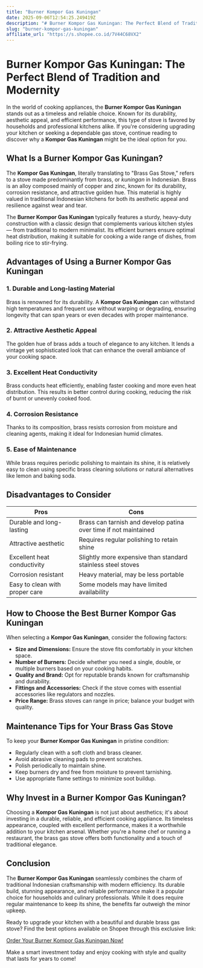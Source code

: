 ```yaml
---
title: "Burner Kompor Gas Kuningan"
date: 2025-09-06T12:54:25.249419Z
description: "# Burner Kompor Gas Kuningan: The Perfect Blend of Tradition and Modernity..."
slug: "burner-kompor-gas-kuningan"
affiliate_url: "https://s.shopee.co.id/7V44C68VX2"
---
```

# Burner Kompor Gas Kuningan: The Perfect Blend of Tradition and Modernity

In the world of cooking appliances, the **Burner Kompor Gas Kuningan** stands out as a timeless and reliable choice. Known for its durability, aesthetic appeal, and efficient performance, this type of stove is favored by households and professional kitchens alike. If you're considering upgrading your kitchen or seeking a dependable gas stove, continue reading to discover why a **Kompor Gas Kuningan** might be the ideal option for you.

## What Is a Burner Kompor Gas Kuningan?

The **Kompor Gas Kuningan**, literally translating to "Brass Gas Stove," refers to a stove made predominantly from brass, or *kuningan* in Indonesian. Brass is an alloy composed mainly of copper and zinc, known for its durability, corrosion resistance, and attractive golden hue. This material is highly valued in traditional Indonesian kitchens for both its aesthetic appeal and resilience against wear and tear.

The **Burner Kompor Gas Kuningan** typically features a sturdy, heavy-duty construction with a classic design that complements various kitchen styles — from traditional to modern minimalist. Its efficient burners ensure optimal heat distribution, making it suitable for cooking a wide range of dishes, from boiling rice to stir-frying.

## Advantages of Using a Burner Kompor Gas Kuningan

### 1. Durable and Long-lasting Material
Brass is renowned for its durability. A **Kompor Gas Kuningan** can withstand high temperatures and frequent use without warping or degrading, ensuring longevity that can span years or even decades with proper maintenance.

### 2. Attractive Aesthetic Appeal
The golden hue of brass adds a touch of elegance to any kitchen. It lends a vintage yet sophisticated look that can enhance the overall ambiance of your cooking space.

### 3. Excellent Heat Conductivity
Brass conducts heat efficiently, enabling faster cooking and more even heat distribution. This results in better control during cooking, reducing the risk of burnt or unevenly cooked food.

### 4. Corrosion Resistance
Thanks to its composition, brass resists corrosion from moisture and cleaning agents, making it ideal for Indonesian humid climates.

### 5. Ease of Maintenance
While brass requires periodic polishing to maintain its shine, it is relatively easy to clean using specific brass cleaning solutions or natural alternatives like lemon and baking soda.

## Disadvantages to Consider

| Pros | Cons |
|---|---|
| Durable and long-lasting | Brass can tarnish and develop patina over time if not maintained |
| Attractive aesthetic | Requires regular polishing to retain shine |
| Excellent heat conductivity | Slightly more expensive than standard stainless steel stoves |
| Corrosion resistant | Heavy material, may be less portable |
| Easy to clean with proper care | Some models may have limited availability |

## How to Choose the Best Burner Kompor Gas Kuningan

When selecting a **Kompor Gas Kuningan**, consider the following factors:

- **Size and Dimensions:** Ensure the stove fits comfortably in your kitchen space.
- **Number of Burners:** Decide whether you need a single, double, or multiple burners based on your cooking habits.
- **Quality and Brand:** Opt for reputable brands known for craftsmanship and durability.
- **Fittings and Accessories:** Check if the stove comes with essential accessories like regulators and nozzles.
- **Price Range:** Brass stoves can range in price; balance your budget with quality.

## Maintenance Tips for Your Brass Gas Stove

To keep your **Burner Kompor Gas Kuningan** in pristine condition:

- Regularly clean with a soft cloth and brass cleaner.
- Avoid abrasive cleaning pads to prevent scratches.
- Polish periodically to maintain shine.
- Keep burners dry and free from moisture to prevent tarnishing.
- Use appropriate flame settings to minimize soot buildup.

## Why Invest in a Burner Kompor Gas Kuningan?

Choosing a **Kompor Gas Kuningan** is not just about aesthetics; it's about investing in a durable, reliable, and efficient cooking appliance. Its timeless appearance, coupled with excellent performance, makes it a worthwhile addition to your kitchen arsenal. Whether you're a home chef or running a restaurant, the brass gas stove offers both functionality and a touch of traditional elegance.

## Conclusion

The **Burner Kompor Gas Kuningan** seamlessly combines the charm of traditional Indonesian craftsmanship with modern efficiency. Its durable build, stunning appearance, and reliable performance make it a popular choice for households and culinary professionals. While it does require regular maintenance to keep its shine, the benefits far outweigh the minor upkeep.

Ready to upgrade your kitchen with a beautiful and durable brass gas stove? Find the best options available on Shopee through this exclusive link:

[Order Your Burner Kompor Gas Kuningan Now!](https://s.shopee.co.id/7V44C68VX2)

Make a smart investment today and enjoy cooking with style and quality that lasts for years to come!